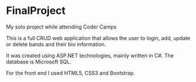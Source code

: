 # FinalProject
My solo project while attending Coder Camps

This is a full CRUD web application that allows the user to login, add, update or delete bands and their bio information.

It was created using ASP.NET technologies, mainly written in C#. The database is Microsoft SQL.

For the front end I used HTML5, CSS3 and Bootstrap.
